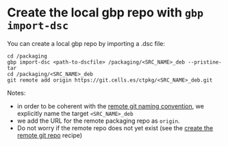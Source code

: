 # Create the local gbp repo with `gbp import-dsc`
 
You can create a local gbp repo by importing a .dsc file:

```
cd /packaging
gbp import-dsc <path-to-dscfile> /packaging/<SRC_NAME>_deb --pristine-tar
cd /packaging/<SRC_NAME>_deb
git remote add origin https://git.cells.es/ctpkg/<SRC_NAME>_deb.git
```

Notes: 
- in order to be coherent with the [remote git naming convention](Appendix_4.md), 
we explicitly name the target `<SRC_NAME>_deb`  
- we add the URL for the remote packaging repo as `origin`. 
- Do not worry if the remote repo does not yet exist (see the [create the 
remote git repo](recipe.Create_the_remote_git_repo.md) recipe)
